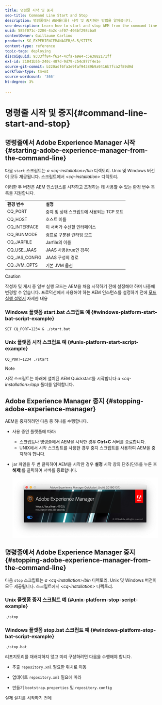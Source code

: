 ```yaml
---
title: 명령줄 시작 및 중지
seo-title: Command Line Start and Stop
description: 명령줄에서 AEM을(를) 시작 및 중지하는 방법을 알아봅니다.
seo-description: Learn how to start and stop AEM from the command line.
uuid: 585f071c-2286-4a2c-af07-404bf298cba8
contentOwner: Guillaume Carlino
products: SG_EXPERIENCEMANAGER/6.5/SITES
content-type: reference
topic-tags: deploying
discoiquuid: 9333ff84-f624-4cfa-a9e4-c5e3882171ff
exl-id: 21041b55-240c-487d-9d79-c54c877f4e1e
source-git-commit: b220adf6fa3e9faf94389b9a9416b7fca2f89d9d
workflow-type: tm+mt
source-wordcount: '366'
ht-degree: 3%

---
```


# 명령줄 시작 및 중지{#command-line-start-and-stop}

## 명령줄에서 Adobe Experience Manager 시작 {#starting-adobe-experience-manager-from-the-command-line}

다음 `start` 스크립트는 *a &lt;cq-installation>/bin* 디렉토리. Unix 및 Windows 버전이 모두 제공됩니다. 스크립트에서 *&lt;cq-installation>* 디렉토리.

이러한 두 버전은 AEM 인스턴스를 시작하고 조정하는 데 사용할 수 있는 환경 변수 목록을 지원합니다.

<table>
 <tbody>
  <tr>
   <td><strong>환경 변수 </strong></td>
   <td><strong>설명 </strong></td>
  </tr>
  <tr>
   <td>CQ_PORT</td>
   <td>중지 및 상태 스크립트에 사용되는 TCP 포트<br /> </td>
  </tr>
  <tr>
   <td>CQ_HOST</td>
   <td>호스트 이름<br /> </td>
  </tr>
  <tr>
   <td>CQ_INTERFACE</td>
   <td>이 서버가 수신할 인터페이스<br /> </td>
  </tr>
  <tr>
   <td>CQ_RUNMODE</td>
   <td>쉼표로 구분된 런타임 모드<br /> </td>
  </tr>
  <tr>
   <td>CQ_JARFILE</td>
   <td>Jarfile의 이름<br /> </td>
  </tr>
  <tr>
   <td>CQ_USE_JAAS</td>
   <td>JAAS 사용(true인 경우)<br /> </td>
  </tr>
  <tr>
   <td>CQ_JAS_CONFIG</td>
   <td>JAAS 구성의 경로<br /> </td>
  </tr>
  <tr>
   <td>CQ_JVM_OPTS</td>
   <td>기본 JVM 옵션<br /> </td>
  </tr>
 </tbody>
</table>

>[!CAUTION]
>
>작성자 및 게시 중 일부 실행 모드는 AEM을 처음 시작하기 전에 설정해야 하며 나중에 변경할 수 없습니다. 프로덕션에서 사용해야 하는 AEM 인스턴스를 설정하기 전에 [모드 실행 설명서](/help/sites-deploying/configure-runmodes.md) 자세한 내용

### Windows 플랫폼 start.bat 스크립트 예 {#windows-platform-start-bat-script-example}

```shell
SET CQ_PORT=1234 & ./start.bat
```

### Unix 플랫폼 시작 스크립트 예 {#unix-platform-start-script-example}

```shell
CQ_PORT=1234 ./start
```

>[!NOTE]
>
>시작 스크립트는 아래에 설치된 AEM Quickstart를 시작합니다 *a &lt;cq-installation>/app* 폴더를 입력합니다.

## Adobe Experience Manager 중지 {#stopping-adobe-experience-manager}

AEM을 중지하려면 다음 중 하나를 수행합니다.

* 사용 중인 플랫폼에 따라:

   * 스크립트나 명령줄에서 AEM을 시작한 경우 **Ctrl+C** 서버를 종료합니다.
   * UNIX에서 시작 스크립트를 사용한 경우 중지 스크립트를 사용하여 AEM을 중지해야 합니다.

* jar 파일을 두 번 클릭하여 AEM을 시작한 경우 **설정** 시작 창의 단추(단추를 누른 후 **해제**)를 클릭하여 서버를 종료합니다.

   ![chlimage_1-63](assets/chlimage_1-63.png)

## 명령줄에서 Adobe Experience Manager 중지 {#stopping-adobe-experience-manager-from-the-command-line}

다음 `stop` 스크립트는 *a &lt;cq-installation>/bin* 디렉토리. Unix 및 Windows 버전이 모두 제공됩니다. 스크립트에서 *&lt;cq-installation>* 디렉토리.

### Unix 플랫폼 중지 스크립트 예 {#unix-platform-stop-script-example}

```shell
./stop
```

### Windows 플랫폼 stop.bat 스크립트 예 {#windows-platform-stop-bat-script-example}

```shell
./stop.bat
```

리포지토리를 재배치하지 않고 미리 구성하려면 다음을 수행해야 합니다.

* 추출 `repository.xml` 필요한 위치로 이동

* 업데이트 `repository.xml` 필요에 따라

* 만들기 `bootstrap.properties` 및 `repository.config`

실제 설치를 시작하기 전에
